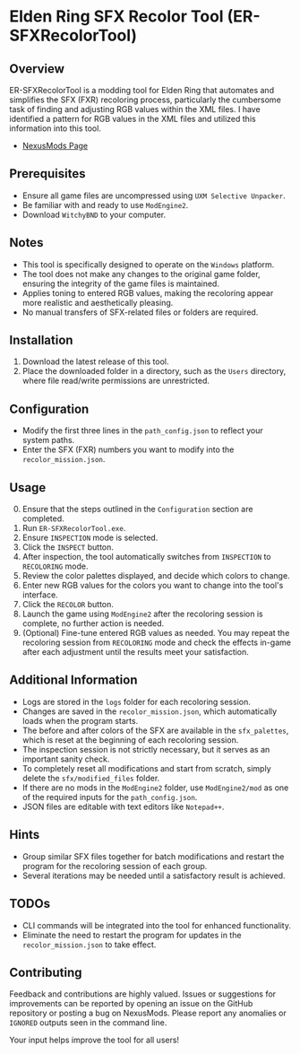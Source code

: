 # Elden Ring SFX Recolor Tool (ER-SFXRecolorTool)

## Overview
ER-SFXRecolorTool is a modding tool for Elden Ring that automates and simplifies the SFX (FXR) recoloring process, particularly the cumbersome task of finding and adjusting RGB values within the XML files. I have identified a pattern for RGB values in the XML files and utilized this information into this tool.

- [NexusMods Page](<link-to-your-NexusMods-page>)

## Prerequisites
- Ensure all game files are uncompressed using `UXM Selective Unpacker`.
- Be familiar with and ready to use `ModEngine2`.
- Download `WitchyBND` to your computer.

## Notes
- This tool is specifically designed to operate on the `Windows` platform.
- The tool does not make any changes to the original game folder, ensuring the integrity of the game files is maintained.
- Applies toning to entered RGB values, making the recoloring appear more realistic and aesthetically pleasing.
- No manual transfers of SFX-related files or folders are required.

## Installation
1. Download the latest release of this tool.
2. Place the downloaded folder in a directory, such as the `Users` directory, where file read/write permissions are unrestricted.

## Configuration
- Modify the first three lines in the `path_config.json` to reflect your system paths.
- Enter the SFX (FXR) numbers you want to modify into the `recolor_mission.json`.

## Usage
0. Ensure that the steps outlined in the `Configuration` section are completed.
1. Run `ER-SFXRecolorTool.exe`.
2. Ensure `INSPECTION` mode is selected.
3. Click the `INSPECT` button.
4. After inspection, the tool automatically switches from `INSPECTION` to `RECOLORING` mode.
5. Review the color palettes displayed, and decide which colors to change.
6. Enter new RGB values for the colors you want to change into the tool's interface.
7. Click the `RECOLOR` button.
8. Launch the game using `ModEngine2` after the recoloring session is complete, no further action is needed.
9. (Optional) Fine-tune entered RGB values as needed. You may repeat the recoloring session from `RECOLORING` mode and check the effects in-game after each adjustment until the results meet your satisfaction.

## Additional Information
- Logs are stored in the `logs` folder for each recoloring session.
- Changes are saved in the `recolor_mission.json`, which automatically loads when the program starts.
- The before and after colors of the SFX are available in the `sfx_palettes`, which is reset at the beginning of each recoloring session.
- The inspection session is not strictly necessary, but it serves as an important sanity check.
- To completely reset all modifications and start from scratch, simply delete the `sfx/modified_files` folder.
- If there are no mods in the `ModEngine2` folder, use `ModEngine2/mod` as one of the required inputs for the `path_config.json`.
- JSON files are editable with text editors like `Notepad++`.

## Hints
- Group similar SFX files together for batch modifications and restart the program for the recoloring session of each group.
- Several iterations may be needed until a satisfactory result is achieved.

## TODOs
- CLI commands will be integrated into the tool for enhanced functionality.
- Eliminate the need to restart the program for updates in the `recolor_mission.json` to take effect.

## Contributing
Feedback and contributions are highly valued. Issues or suggestions for improvements can be reported by opening an issue on the GitHub repository or posting a bug on NexusMods. Please report any anomalies or `IGNORED` outputs seen in the command line.

Your input helps improve the tool for all users!
